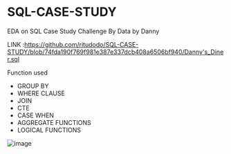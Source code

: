 # SQL-CASE-STUDY
EDA on SQL Case Study Challenge By Data by Danny

LINK :https://github.com/ritudodo/SQL-CASE-STUDY/blob/74fda190f769f981e387e337dcb408a6506bf940/Danny's_Diner.sql

Function used

- GROUP BY
- WHERE CLAUSE
- JOIN
- CTE
- CASE WHEN
- AGGREGATE FUNCTIONS
- LOGICAL FUNCTIONS

![image](https://github.com/ritudodo/SQL-CASE-STUDY/assets/124086237/2c2cec92-961d-42ce-9e6e-df0518302c93)
